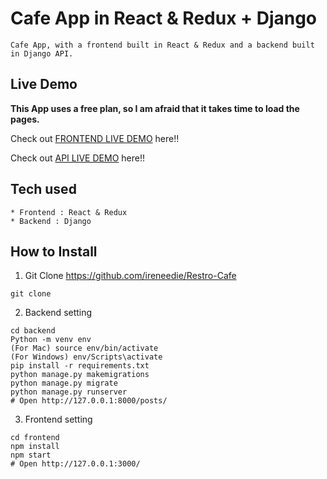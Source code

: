 # Cafe App in React & Redux + Django

```
Cafe App, with a frontend built in React & Redux and a backend built in Django API.
```

## Live Demo

**This App uses a free plan, so I am afraid that it takes time to load the pages.**

Check out [FRONTEND LIVE DEMO](https://restrocafefontend--ireneedie.repl.co/) here!!

Check out [API LIVE DEMO](https://restrocafebackend--ireneedie.repl.co/) here!!

## Tech used

```
* Frontend : React & Redux
* Backend : Django
```

## How to Install

1. Git Clone https://github.com/ireneedie/Restro-Cafe

```
git clone 
```

2. Backend setting

```
cd backend
Python -m venv env
(For Mac) source env/bin/activate
(For Windows) env/Scripts\activate
pip install -r requirements.txt
python manage.py makemigrations
python manage.py migrate
python manage.py runserver
# Open http://127.0.0.1:8000/posts/
```


3. Frontend setting


```
cd frontend
npm install
npm start
# Open http://127.0.0.1:3000/
```
